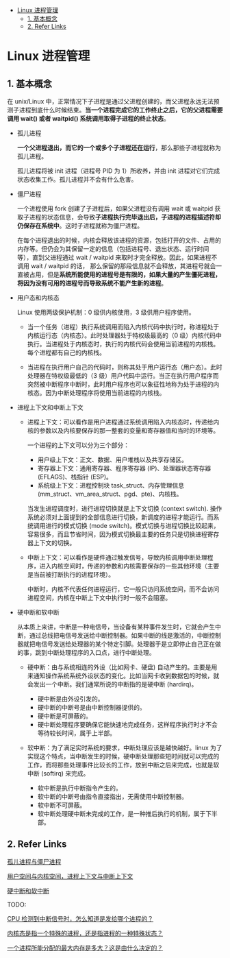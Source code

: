 - [Linux 进程管理](#linux-进程管理)
  - [1. 基本概念](#1-基本概念)
  - [2. Refer Links](#2-refer-links)

# Linux 进程管理

## 1. 基本概念

在 unix/Linux 中，正常情况下子进程是通过父进程创建的，而父进程永远无法预测子进程到底什么时候结束。**当一个进程完成它的工作终止之后，它的父进程需要调用 wait() 或者 waitpid() 系统调用取得子进程的终止状态**。

- 孤儿进程

  **一个父进程退出，而它的一个或多个子进程还在运行**，那么那些子进程就称为孤儿进程。
  
  孤儿进程将被 init 进程（进程号 PID 为 1）所收养，并由 init 进程对它们完成状态收集工作。孤儿进程并不会有什么危害。

- 僵尸进程

  一个进程使用 fork 创建了子进程后，如果父进程没有调用 wait 或 waitpid 获取子进程的状态信息，会导致**子进程执行完毕退出后，子进程的进程描述符却仍保存在系统中**。这时子进程就称为僵尸进程。

  在每个进程退出的时候，内核会释放该进程的资源，包括打开的文件、占用的内存等。但仍会为其保留一定的信息（包括进程号、退出状态、运行时间等），直到父进程通过 wait / waitpid 来取时才完全释放。因此，如果进程不调用 wait / waitpid 的话， 那么保留的那段信息就不会释放，其进程号就会一直被占用，但是**系统所能使用的进程号是有限的，如果大量的产生僵死进程，将因为没有可用的进程号而导致系统不能产生新的进程**。

- 用户态和内核态

  Linux 使用两级保护机制：0 级供内核使用，3 级供用户程序使用。

  - 当一个任务（进程）执行系统调用而陷入内核代码中执行时，称进程处于内核运行态（内核态）。此时处理器处于特权级最高的（0 级）内核代码中执行。当进程处于内核态时，执行的内核代码会使用当前进程的内核栈。每个进程都有自己的内核栈。

  - 当进程在执行用户自己的代码时，则称其处于用户运行态（用户态）。此时处理器在特权级最低的（3 级）用户代码中运行。当正在执行用户程序而突然被中断程序中断时，此时用户程序也可以象征性地称为处于进程的内核态。因为中断处理程序将使用当前进程的内核栈。

- 进程上下文和中断上下文

  - 进程上下文：可以看作是用户进程通过系统调用陷入内核态时，传递给内核的参数以及内核要保存的那一整套的变量和寄存器值和当时的环境等。
    
    一个进程的上下文可以分为三个部分：
    - 用户级上下文：正文、数据、用户堆栈以及共享存储区。
    - 寄存器上下文：通用寄存器、程序寄存器 (IP)、处理器状态寄存器 (EFLAGS)、栈指针 (ESP)。
    - 系统级上下文：进程控制块 task_struct、内存管理信息 (mm_struct、vm_area_struct、pgd、pte)、内核栈。
    
    当发生进程调度时，进行进程切换就是上下文切换 (context switch). 操作系统必须对上面提到的全部信息进行切换，新调度的进程才能运行。而系统调用进行的模式切换 (mode switch)。模式切换与进程切换比较起来，容易很多，而且节省时间，因为模式切换最主要的任务只是切换进程寄存器上下文的切换。

  - 中断上下文：可以看作是硬件通过触发信号，导致内核调用中断处理程序，进入内核空间时，传递的参数和内核需要保存的一些其他环境（主要是当前被打断执行的进程环境）。

    中断时，内核不代表任何进程运行，它一般只访问系统空间，而不会访问进程空间，内核在中断上下文中执行时一般不会阻塞。

- 硬中断和软中断
  
  从本质上来讲，中断是一种电信号，当设备有某种事件发生时，它就会产生中断，通过总线把电信号发送给中断控制器。如果中断的线是激活的，中断控制器就把电信号发送给处理器的某个特定引脚。处理器于是立即停止自己正在做的事，跳到中断处理程序的入口点，进行中断处理。
  - 硬中断：由与系统相连的外设（比如网卡、硬盘) 自动产生的。主要是用来通知操作系统系统外设状态的变化。比如当网卡收到数据包的时候，就会发出一个中断。我们通常所说的中断指的是硬中断 (hardirq)。
    - 硬中断是由外设引发的。
    - 硬中断的中断号是由中断控制器提供的。
    - 硬中断是可屏蔽的。
    - 硬中断处理程序要确保它能快速地完成任务，这样程序执行时才不会等待较长时间，属于上半部。

  - 软中断：为了满足实时系统的要求，中断处理应该是越快越好。linux 为了实现这个特点，当中断发生的时候，硬中断处理那些短时间就可以完成的工作，而将那些处理事件比较长的工作，放到中断之后来完成，也就是软中断 (softirq) 来完成。
    - 软中断是执行中断指令产生的。
    - 软中断的中断号由指令直接指出，无需使用中断控制器。
    - 软中断不可屏蔽。
    - 软中断处理硬中断未完成的工作，是一种推后执行的机制，属于下半部。 

## 2. Refer Links

[孤儿进程与僵尸进程](https://www.cnblogs.com/Anker/p/3271773.html)

[用户空间与内核空间，进程上下文与中断上下文](https://www.cnblogs.com/Anker/p/3269106.html)

[硬中断和软中断](https://blog.csdn.net/zhangskd/article/details/21992933)

TODO:

[CPU 检测到中断信号时，怎么知道是发给哪个进程的？](https://www.zhihu.com/question/47862508)

[内核态是指一个特殊的进程，还是指进程的一种特殊状态？](https://www.zhihu.com/question/40147261)

[一个进程所能分配的最大内存是多大？这是由什么决定的？](https://www.zhihu.com/question/29468200)

